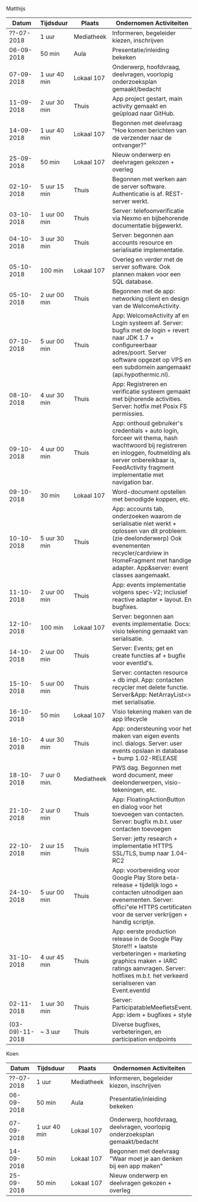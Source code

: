 Matthijs

|   Datum    | Tijdsduur     | Plaats     |          Ondernomen Activiteiten                                                    |
| ---------- | ------------- | ---------- | ----------------------------------------------------------------------------------- |
| ??-07-2018 | 1 uur         | Mediatheek | Informeren, begeleider kiezen, inschrijven                                          |
| 06-09-2018 | 50 min        | Aula       | Presentatie/inleiding bekeken                                                       |
| 07-09-2018 | 1 uur 40 min  | Lokaal 107 | Onderwerp, hoofdvraag, deelvragen, voorlopig onderzoeksplan gemaakt/bedacht         |
| 11-09-2018 | 2 uur 30 min  | Thuis      | App project gestart, main activity gemaakt en geüpload naar GitHub.                 |
| 14-09-2018 | 1 uur 40 min  | Lokaal 107 | Begonnen met deelvraag "Hoe komen berichten van de verzender naar de ontvanger?"    |
| 25-09-2018 | 50 min        | Lokaal 107 | Nieuw onderwerp en deelvragen gekozen + overleg                                     |
| 02-10-2018 | 5 uur 15 min  |   Thuis    | Begonnen met werken aan de server software. Authenticatie is af. REST-server werkt. |
| 03-10-2018 | 1 uur 00 min  |   Thuis    | Server: telefoonverificatie via Nexmo en bijbehorende documentatie bijgewerkt.      |
| 04-10-2018 | 3 uur 30 min  |   Thuis    | Server: begonnen aan accounts resource en serialisatie implementatie.               |
| 05-10-2018 | 100 min       | Lokaal 107 | Overleg en verder met de server software. Ook plannen maken voor een SQL database.  |
| 05-10-2018 | 2 uur 00 min  |   Thuis    | Begonnen met de app: networking client en design van de WelcomeActivity.            |
| 07-10-2018 | 5 uur 00 min  |   Thuis    | App: WelcomeActivity af en Login systeem af. Server: bugfix met de login + revert naar JDK 1.7 + configureerbaar adres/poort. Server software opgezet op VPS en een subdomein aangemaakt (api.hypothermic.nl). |
| 08-10-2018 | 4 uur 30 min  |   Thuis    | App: Registreren en verificatie systeem gemaakt met bijhorende activities. Server: hotfix met Posix FS permissies. |
| 09-10-2018 | 4 uur 00 min  |   Thuis    | App: onthoud gebruiker's credentials + auto login, forceer wit thema, hash wachtwoord bij registreren en inloggen, foutmelding als server onbereikbaar is, FeedActivity fragment implementatie met navigation bar. |
| 09-10-2018 | 30 min        | Lokaal 107 | Word-document opstellen met benodigde koppen, etc. |
| 10-10-2018 | 5 uur 30 min  |   Thuis    | App: accounts tab, onderzoeken waarom de serialisatie niet werkt + oplossen van dit probleem. (zie deelonderwerp) Ook evenementen recycler/cardview in HomeFragment met handige adapter. App&server: event classes aangemaakt. |
| 11-10-2018 | 2 uur 00 min  |   Thuis    | App: events implementatie volgens spec-V2; inclusief reactive adapter + layout. En bugfixes. |
| 12-10-2018 | 100 min       | Lokaal 107 | Server: begonnen aan events implementatie. Docs: visio tekening gemaakt van serialisatie. |
| 14-10-2018 | 2 uur 00 min  |   Thuis    | Server: Events; get en create functies af + bugfix voor eventId's. |
| 15-10-2018 | 5 uur 00 min  |   Thuis    | Server: contacten resource + db impl. App: contacten recycler met delete functie. Server&App: NetArrayList<> met serialisatie. |
| 16-10-2018 | 50 min        | Lokaal 107 | Visio tekening maken van de app lifecycle |
| 16-10-2018 | 4 uur 30 min  |   Thuis    | App: ondersteuning voor het maken van eigen events incl. dialogs. Server: user events  opslaan in database + bump 1.02-RELEASE |
| 18-10-2018 | 7 uur 0 min.  | Mediatheek | PWS dag. Begonnen met word document, meer deelonderwerpen, visio-tekeningen, etc. |
| 21-10-2018 | 2 uur 0 min   |   Thuis    | App: FloatingActionButton en dialog voor het toevoegen van contacten. Server: bugfix m.b.t. user contacten toevoegen |
| 22-10-2018 | 2 uur 15 min  |   Thuis    | Server: jetty research + implementatie HTTPS SSL/TLS, bump naar 1.04-RC2 |
| 24-10-2018 | 5 uur 00 min  |   Thuis    | App: voorbereiding voor Google Play Store beta-release + tijdelijk logo + contacten uitnodigen aan evenementen. Server: offici"ele HTTPS certificaten voor de server verkrijgen + handig scriptje. |
| 31-10-2018 | 4 uur 45 min  |   Thuis    | App: eerste production release in de Google Play Store!!! + laatste verbeteringen + marketing graphics maken + IARC ratings aanvragen. Server: hotfixes m.b.t. het verkeerd serialiseren van Event.eventId |
| 02-11-2018 | 1 uur 30 min  |   Thuis    | Server: ParticipatableMeefietsEvent. App: idem + bugfixes + style |
| (03-09)-11-2018 | ~ 3 uur  |   Thuis    | Diverse bugfixes, verbeteringen, en participation endpoints |

Koen

|   Datum    | Tijdsduur     | Plaats     |          Ondernomen Activiteiten                                                 |
| ---------- | ------------- | ---------- | -------------------------------------------------------------------------------- |
| ??-07-2018 | 1 uur         | Mediatheek | Informeren, begeleider kiezen, inschrijven                                       |
| 06-09-2018 | 50 min        | Aula       | Presentatie/inleiding bekeken                                                    |
| 07-09-2018 | 1 uur 40 min  | Lokaal 107 | Onderwerp, hoofdvraag, deelvragen, voorlopig onderzoeksplan gemaakt/bedacht      |
| 14-09-2018 | 50 min        | Lokaal 107 | Begonnen met deelvraag "Waar moet je aan denken bij een app maken"               |
| 25-09-2018 | 50 min        | Lokaal 107 | Nieuw onderwerp en deelvragen gekozen + overleg                                  |
